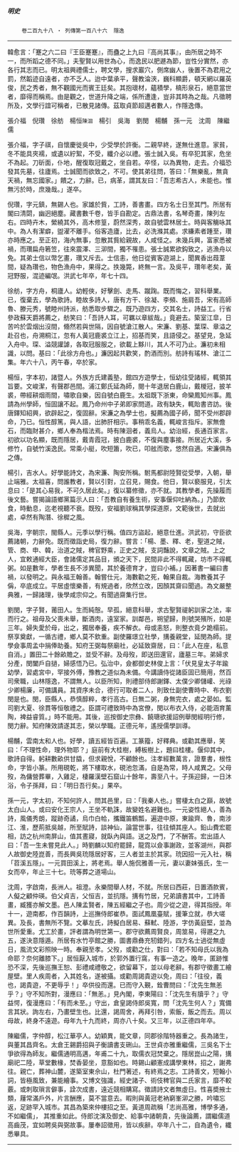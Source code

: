 

##### 明史

　　
`卷二百九十八 ‧ 列傳第一百八十六`　`隱逸`

* * *

韓愈言：「蹇之六二曰『王臣蹇蹇』，而蠱之上九曰『高尚其事』，由所居之時不一，而所蹈之德不同。」夫聖賢以用世為心，而逸民以肥遯為節，豈性分實然，亦各行其志而已。明太祖興禮儒士，聘文學，搜求巖穴，側席幽人，後置不為君用之罰，然韜迹自遠者，亦不乏人。迨中葉承平，聲教淪浹，巍科顯爵，頓天網以羅英俊，民之秀者，無不觀國光而賓王廷矣。其抱瓌材，蘊積學，槁形泉石，絕意當世者，靡得而稱焉。由是觀之，世道升降之端，係所遭逢，豈非其時為之哉。凡徵聘所及，文學行誼可稱者，已散見諸傳。茲取貞節超邁者數人，作隱逸傳。

張介福　倪瓚　徐舫　楊恒`陳洄`　楊引　吳海　劉閔　楊黼　孫一元　沈周　陳繼儒

張介福，字子祺，自懷慶徙吳中，少受學於許衡。二親早終，遂無仕進意。家貧，冬不能具夾襦，或遺以紵絮，不受，纖介必以禮。張士誠入吳。有卒犯其家，危坐不為起。刀斫面，仆地，醒復取冠戴之，坐自若。卒怪，以為異物，走去。介福恐發其先墓，往廬焉。士誠聞而欲致之，不可。使其弟往問，答曰：「無樂亂，無貪天禍，無忘國家。」饋之，力辭。已，病革，謂其友曰：「吾志希古人，未能也。惟無污於時，庶幾哉。」遂卒。

倪瓚，字元鎮，無錫人也。家雄於貲，工詩，善書畫。四方名士日至其門。所居有閣曰清閟，幽迥絕塵。藏書數千卷，皆手自勘定。古鼎法書，名琴奇畫，陳列左右。四時卉木，縈繞其外，高木修篁，蔚然深秀，故自號雲林居士。時與客觴咏其中。為人有潔癖，盥濯不離手。俗客造廬，比去，必洗滌其處。求縑素者踵至，瓚亦時應之。至正初，海內無事，忽散其貲給親故，人咸怪之。未幾兵興，富家悉被禍，而瓚扁舟箬笠，往來震澤、三泖間，獨不罹患。張士誠累欲鈎致之，逃漁舟以免。其弟士信以幣乞畫，瓚又斥去。士信恚，他日從賓客遊湖上，聞異香出葭葦間，疑為瓚也，物色漁舟中，果得之。抶幾斃，終無一言。及吳平，瓚年老矣，黃冠野服，混迹編氓。洪武七年卒，年七十四。

徐舫，字方舟，桐廬人。幼輕俠，好擊劍、走馬、蹴踘。既而悔之，習科舉業。已，復棄去，學為歌詩。睦故多詩人，唐有方干、徐凝、李頻、施肩吾，宋有高師魯、滕元秀，號睦州詩派，舫悉取步驟之。既乃遊四方，交其名士，詩益工。行省參政蘇天爵將薦之，舫笑曰：「吾詩人耳，可羈以章紱哉。」竟避去。築室江皐，日苦吟於雲烟出沒間，翛然若與世隔，因自號滄江散人。宋濂、劉基、葉琛、章溢之赴召也，舟溯桐江，忽有人黃冠鹿裘立江上，招基而笑，且語侵之。基望見，急延入舟中。琛、溢競讙謔，各取冠服服之，欲載上黟川，其人不可乃止。濂初未相識，以問。基曰：「此徐方舟也。」濂因起共歡笑，酌酒而別。舫詩有瑤林、滄江二集。年六十八，丙午春，卒於家。

楊恒，字本初，諸暨人。外族方氏建義塾，館四方遊學士，恒幼往受諸經，輒領其旨要。文峻潔，有聲郡邑間。浦江鄭氏延為師，閱十年退居白鹿山，戴椶冠，披羊裘，帶經耕烟雨間，嘯歌自樂，因自號白鹿生。太祖既下浙東，命欒鳳知州事。鳳請為州學師，恒固讓不起。鳳乃命州中子弟即家問道。政有缺失，輒貽書咨訪。後唐鐸知紹興，欲辟起之，復固辭。宋濂之為學士也，擬薦為國子師，聞不受州郡辟命，乃已。恒性醇篤，與人語，出肺肝相示。事稍乖名義，輒峻言指斥。家無儋石，而臨財甚介，鄉人奉為楷法焉。時有陳洄者，義烏人。幼治經，長通百家言。初欲以功名顯，既而隱居，戴青霞冠，披白鹿裘，不復與塵事接。所居近大溪，多修竹，自號竹溪逸民。常乘小艇，吹短簫，吹已，叩舷而歌，悠然自適。宋濂俱為之傳。

楊引，吉水人。好學能詩文，為宋濂、陶安所稱。駙馬都尉陸賢從受學，入朝，舉止端雅。太祖喜，問誰教者，賢以引對，立召見，賜食。他日，賢以褻服見，引太息曰：「是其心易我，不可久居此矣。」復以纂修徵，亦不就。其教學者，先操履而後文藝。嘗揭論語鄉黨篇示人曰：「吾教自有養生術，安事偃仰吐納為。」乃節飲食，時動息，迄老視聽不衰。既歿，安福劉球稱其學探道原，文範後世，去就出處，卓然有陶潛、徐穉之風。

吳海，字朝宗，閩縣人。元季以學行稱。值四方盜起，絕意仕進。洪武初，守臣欲薦諸朝，力辭免。既而徵詣史局，復力辭。嘗言：「楊、墨、釋、老，聖道之賊，管、商、申、韓，治道之賊，稗官野乘，正史之賊，支詞豔說，文章之賊。上之人，宜敕通經大臣，會諸儒定其品目，頒之天下，民間非此不得輒藏，坊市不得輒粥。如是數年，學者生長不涉異聞，其於養德育才，豈曰小補。」因著書一編曰書禍，以發明之。與永福王翰善。翰嘗仕元，海數勸之死，翰果自裁。海教養其子偁，卒底成立。平居虛懷樂善，有規過者，欣然立改，因顏其齋曰聞過。為文嚴整典雅，一歸諸理，後學咸宗仰之。有聞過齋集行世。

劉閔，字子賢，莆田人。生而純慤。早孤，絕意科舉，求古聖賢禔躬訓家之法，率而行之。祖母及父喪未舉，斷酒肉，遠室家。訓鄰邑，朔望歸，則號哭殯所，如是三年。婦失愛於母，出之，獨居奉養，疾不解衣。母或恚怒，則整衣竟夕跪榻前。祭享奠獻，一循古禮，鄉人莫不欽重。副使羅璟立社學，搆養親堂，延閔為師。提學僉事周孟中捐俸助養。知府王弼每祭廟社，必延致齋居，曰：「此人在座，私意自消。」置田二十餘畝贍之，並受不辭。及母歿，即送田還官，廬墓三年。弟婦求分產，閔闔戶自撾，婦感悟乃已。弘治中，僉都御史林俊上言：「伏見皇太子年踰幼學，習處宮中，罕接外傅，豫教之道似為未備。今講讀侍從諸臣固已簡用，然百司衆職，山林隱逸，不謂無人。以臣所知，則禮部侍郎謝鐸、太僕少卿儲巏、光祿少卿楊廉，可備講員。其資序未合，德行可取者二人，則致仕副使曹時中、布衣劉閔是也。閔，臣縣人，恭慎醇粹，孝行高古。日無二粥，身無完衣，處之晏如。監司劉大夏、徐貫等恒敬禮之。臣謂可禮致時中為宮僚，閔以布衣入侍，必能涵育薰陶，裨益睿質。」時不能用。其後，巡按御史宗彝、饒瑭欲援詔例舉閔經明行修，閔力辭。知府陳效請遂其志，榮以學職。正德元年，遙授儒學訓導。

楊黼，雲南太和人也。好學，讀五經皆百遍。工篆籀，好釋典。或勸其應舉，笑曰：「不理性命，理外物耶？」庭前有大桂樹，縛板樹上，題曰桂樓。偃仰其中，歌詩自得。躬耕數畝供甘膬，但求親悅，不顧餘也。注孝經數萬言，證羣書，根性命，字皆小篆。所用硯乾，將下樓取水，硯池忽滿，自是為常，時人咸異之。父母歿，為傭營葬畢，入雞足，棲羅漢壁石窟山十餘年，壽至八十。子孫迎歸，一日沐浴，令子孫拜，曰：「明日吾行矣。」果卒。

孫一元，字太初，不知何許人，問其邑里，曰：「我秦人也。」嘗棲太白之巔，故號太白山人。或曰安化王宗人，王坐不軌誅，故變姓名避難也。一元姿性絕人，善為詩，風儀秀朗，蹤跡奇譎，烏巾白帢，攜鐵笛鶴瓢，遍遊中原，東踰齊、魯，南涉江、淮，歷荊抵吳越，所至賦詩，談神仙，論當世事，往往傾其座人。鉛山費宏罷相，訪之杭州南屏山，值其晝寢，就臥內與語。送之及門，了不酬答。宏出語人曰：「吾一生未嘗見此人。」時劉麟以知府罷歸，龍霓以僉事謝政，並客湖州，與郡人故御史陸崑善，而長興吳珫隱居好客，三人者並主於其家。珫因招一元入社，稱「苕溪五隱」。一元買田溪上，將老焉。舉人施侃雅善一元，妻以妻妹張氏，生一女而卒，年止三十七。珫等葬之道場山。

沈周，字啟南，長洲人。祖澄。永樂間舉人材，不就。所居曰西莊，日置酒款賓，人儗之顧仲瑛。伯父貞吉，父恒吉，並抗隱。搆有竹居，兄弟讀書其中，工詩善畫，臧獲亦解文墨。邑人陳孟賢者，陳五經繼之子也。周少從之遊，得其指授。年十一，遊南都，作百韻詩，上巡撫侍郎崔恭。面試鳳凰臺賦，援筆立就，恭大嗟異。及長，書無所不覽。文摹左氏，詩擬白居易、蘇軾、陸游，字仿黃庭堅，並為世所愛重。尤工於畫，評者謂為明世第一。郡守欲薦周賢良，周筮易，得遯之九五，遂決意隱遁。所居有水竹亭館之勝，圖書鼎彝充牣錯列，四方名士過從無虛日，風流文彩照映一時。奉親至孝。父歿，或勸之仕，對曰：「若不知母氏以我為命耶？奈何離膝下。」居恒厭入城市，於郭外置行窩，有事一造之。晚年，匿跡惟恐不深，先後巡撫王恕、彭禮咸禮敬之，欲留幕下，並以母老辭。有郡守徵畫工繪屋壁。里人疾周者，入其姓名，遂被攝。或勸周謁貴遊以免，周曰：「往役，義也，謁貴遊，不更辱乎！」卒供役而還。已而守入覲，銓曹問曰：「沈先生無恙乎？」守不知所對，漫應曰：「無恙。」見內閣，李東陽曰：「沈先生有牘乎？」守益愕，復漫應曰：「有而未至。」守出，倉皇謁侍郎吳寬，問「沈先生何人？」寬備言其狀。詢左右，乃畫壁生也。比還，謁周舍，再拜引咎，索飯，飯之而去。周以母故，終身不遠遊。母年九十九而終，周亦八十矣。又三年，以正德四年卒。

陳繼儒，字仲醇，松江華亭人。幼穎異，能文章，同郡徐階特器重之。長為諸生，與董其昌齊名。太倉王錫爵招與子衡讀書支硎山。王世貞亦雅重繼儒，三吳名下士爭欲得為師友。繼儒通明高邁，年甫二十九，取儒衣冠焚棄之。隱居崑山之陽，搆廟祀二陸，草堂數椽，焚香晏坐，意豁如也。時錫山顧憲成講學東林，招之，謝弗往。親亡，葬神山麓，遂築室東佘山，杜門著述，有終焉之志。工詩善文，短翰小詞，皆極風致，兼能繪事。又博文強識，經史諸子、術伎稗官與二氏家言，靡不較覈。或刺取瑣言僻事，詮次成書，遠近競相購寫。徵請詩文者無虛日。性喜奬掖士類，屨常滿戶外，片言酬應，莫不當意去。暇則與黃冠老衲窮峯泖之勝，吟嘯忘返，足跡罕入城市。其昌為築來仲樓招之至。黃道周疏稱「志尚高雅，博學多通，不如繼儒」，
其推重如此。侍郎沈演及御史、給事中諸朝貴，先後論薦，謂繼儒道高齒茂，宜如聘吳與弼故事。屢奉詔徵用，皆以疾辭。卒年八十二，自為遺令，纖悉畢具。

* * *

